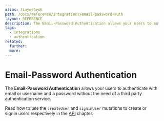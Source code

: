 ```yaml
---
alias: fiayee5voh
path: /docs/reference/integrations/email-password-auth
layout: REFERENCE
description: The Email-Password Authentication allows your users to authenticate with email or username and a password without the need of a third party authentication service.
tags:
  - integrations
  - authentication
related:
  further:
  more:
---
```


# Email-Password Authentication

The **Email-Password Authentication** allows your users to authenticate with email or username and a password without the need of a third party authentication service.

Read how to use the `createUser` and `signinUser` mutations to create or signin users respectively in the [API](!alias-eixu9osueb#email-and-password) chapter.
